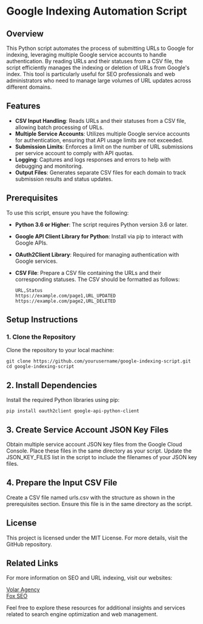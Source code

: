 # Google Indexing Automation Script

## Overview

This Python script automates the process of submitting URLs to Google for indexing, leveraging multiple Google service accounts to handle authentication. By reading URLs and their statuses from a CSV file, the script efficiently manages the indexing or deletion of URLs from Google's index. This tool is particularly useful for SEO professionals and web administrators who need to manage large volumes of URL updates across different domains.

## Features

- **CSV Input Handling**: Reads URLs and their statuses from a CSV file, allowing batch processing of URLs.
- **Multiple Service Accounts**: Utilizes multiple Google service accounts for authentication, ensuring that API usage limits are not exceeded.
- **Submission Limits**: Enforces a limit on the number of URL submissions per service account to comply with API quotas.
- **Logging**: Captures and logs responses and errors to help with debugging and monitoring.
- **Output Files**: Generates separate CSV files for each domain to track submission results and status updates.

## Prerequisites

To use this script, ensure you have the following:

- **Python 3.6 or Higher**: The script requires Python version 3.6 or later.
- **Google API Client Library for Python**: Install via pip to interact with Google APIs.
- **OAuth2Client Library**: Required for managing authentication with Google services.
- **CSV File**: Prepare a CSV file containing the URLs and their corresponding statuses. The CSV should be formatted as follows:

  ```csv
  URL,Status
  https://example.com/page1,URL_UPDATED
  https://example.com/page2,URL_DELETED

## Setup Instructions

### 1. Clone the Repository

Clone the repository to your local machine:

    git clone https://github.com/yourusername/google-indexing-script.git
    cd google-indexing-script

## 2. Install Dependencies
Install the required Python libraries using pip:

    
    pip install oauth2client google-api-python-client

## 3. Create Service Account JSON Key Files
Obtain multiple service account JSON key files from the Google Cloud Console. Place these files in the same directory as your script. Update the JSON_KEY_FILES list in the script to include the filenames of your JSON key files.

## 4. Prepare the Input CSV File
Create a CSV file named urls.csv with the structure as shown in the prerequisites section. Ensure this file is in the same directory as the script.

## License
This project is licensed under the MIT License. For more details, visit the GitHub repository.

## Related Links
For more information on SEO and URL indexing, visit our websites:

<a href="https://thevolar.com/" rel="follow" target="_blank">Volar Agency</a><br>
<a href="https://foxseo.com/">Fox SEO</a>


Feel free to explore these resources for additional insights and services related to search engine optimization and web management.


